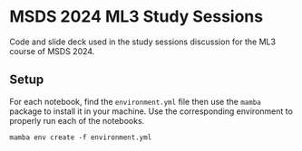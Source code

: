 # MSDS 2024 ML3 Study Sessions

Code and slide deck used in the study sessions discussion for the ML3 course of MSDS 2024.

## Setup

For each notebook, find the `environment.yml` file then use the `mamba` package to install it in your machine. Use the corresponding environment to properly run each of the notebooks.

```
mamba env create -f environment.yml
```
                                                         